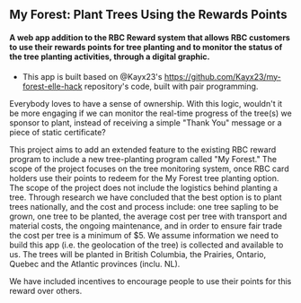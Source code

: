 ## My Forest: Plant Trees Using the Rewards Points

#### A web app addition to the RBC Reward system that allows RBC customers to use their rewards points for tree planting and to monitor the status of the tree planting activities, through a digital graphic.

- This app is built based on @Kayx23's https://github.com/Kayx23/my-forest-elle-hack repository's code, built with pair programming.

Everybody loves to have a sense of ownership. With this logic, wouldn't it be more engaging if we can monitor the real-time progress of the tree(s) we sponsor to plant, instead of receiving a simple "Thank You" message or a piece of static certificate?

This project aims to add an extended feature to the existing RBC reward program to include a new tree-planting program called "My Forest." The scope of the project focuses on the tree monitoring system, once RBC card holders use their points to redeem for the My Forest tree planting option. The scope of the project does not include the logistics behind planting a tree. Through research we have concluded that the best option is to plant trees nationally, and the cost and process include: one tree sapling to be grown, one tree to be planted, the average cost per tree with transport and material costs, the ongoing maintenance, and in order to ensure fair trade the cost per tree is a minimum of $5. We assume information we need to build this app (i.e. the geolocation of the tree) is collected and available to us. The trees will be planted in British Columbia, the Prairies, Ontario, Quebec and the Atlantic provinces (inclu. NL).

We have included incentives to encourage people to use their points for this reward over others.
